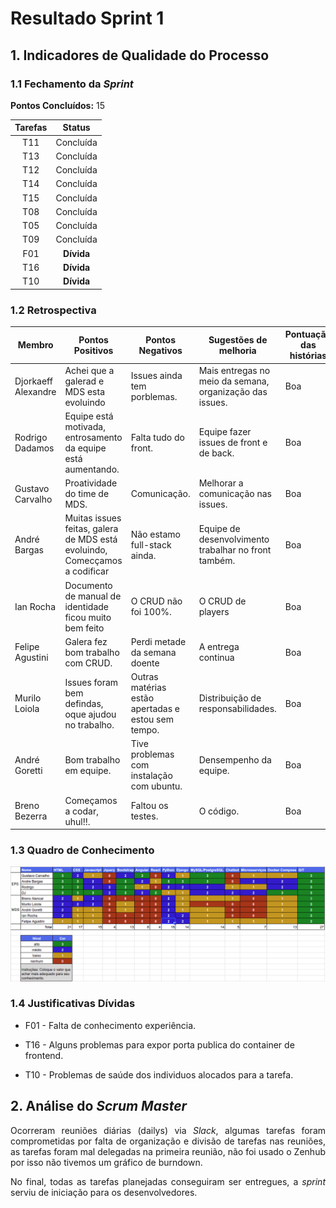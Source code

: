 # Resultado Sprint 1

## 1. Indicadores de Qualidade do Processo

### 1.1 Fechamento da _Sprint_

**Pontos Concluídos:** 15

| Tarefas | Status |
|:-------:|:--:|
| T11 | Concluída |
| T13 | Concluída |
| T12 | Concluída |
| T14 | Concluída |
| T15 | Concluída |
| T08 | Concluída |
| T05 | Concluída |
| T09 | Concluída |
| F01 | **Dívida** |
| T16 | **Dívida** |
| T10 | **Dívida** |

### 1.2 Retrospectiva

|Membro|Pontos Positivos|Pontos Negativos|Sugestões de melhoria| Pontuação das histórias |
|---|------|-----|---|---|
|Djorkaeff Alexandre| Achei que a galerad e MDS esta evoluindo| Issues ainda tem porblemas.| Mais entregas no meio da semana, organização das issues. |Boa|
|Rodrigo Dadamos| Equipe está motivada, entrosamento da equipe está aumentando.| Falta tudo do front. | Equipe fazer issues de front e de back. |Boa |
|Gustavo Carvalho| Proatividade do time de MDS.| Comunicação. | Melhorar a comunicação nas issues. |Boa |
|André Bargas| Muitas issues feitas, galera de MDS está evoluindo, Comecçamos a codificar | Não estamo full-stack ainda.| Equipe de desenvolvimento trabalhar no front também. |Boa |
|Ian Rocha| Documento de manual de identidade ficou muito bem feito| O CRUD não foi 100%. | O CRUD de players |  Boa |
|Felipe Agustini| Galera fez bom trabalho com CRUD.| Perdi metade da semana doente | A entrega continua| Boa
|Murilo Loiola| Issues foram bem defindas, oque ajudou no trabalho.| Outras matérias estão apertadas e estou sem tempo.| Distribuição de responsabilidades. |Boa |
|André Goretti| Bom trabalho em equipe.| Tive problemas com instalação com ubuntu.| Densempenho da equipe. |Boa
|Breno Bezerra| Começamos a codar, uhul!!.|Faltou os testes.| O código. | Boa |


### 1.3 Quadro de Conhecimento

![](./images/con_sprint1.png)

### 1.4 Justificativas Dívidas

 * F01 - Falta de conhecimento experiência.

 * T16 - Alguns problemas para expor porta publica do container de frontend.

 * T10 - Problemas de saúde dos individuos alocados para a tarefa.

## 2. Análise do _Scrum Master_

<p align="justify">Ocorreram reuniões diárias (dailys) via <i>Slack</i>, algumas tarefas foram comprometidas por falta de organização e divisão de tarefas nas reuniões, as tarefas foram mal delegadas na primeira reunião, não foi usado o Zenhub por isso não tivemos um gráfico de burndown.</p>
<p align="justify">No final, todas as tarefas planejadas conseguiram ser entregues, a <i>sprint</i> serviu de iniciação para os desenvolvedores.</p>
